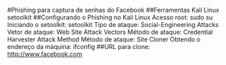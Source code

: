 #Phishing para captura de senhas do Facebook
##Ferramentas
Kali Linux
setoolkit
##Configurando o Phishing no Kali Linux
Acesso root: sudo su
Iniciando o setoolkit: setoolkit
Tipo de ataque: Social-Engineering Attacks
Vetor de ataque: Web Site Attack Vectors
Método de ataque: Credential Harvester Attack Method
Método de ataque: Site Cloner
Obtendo o endereço da máquina: ifconfig
##URL para clone: http://www.facebook.com
